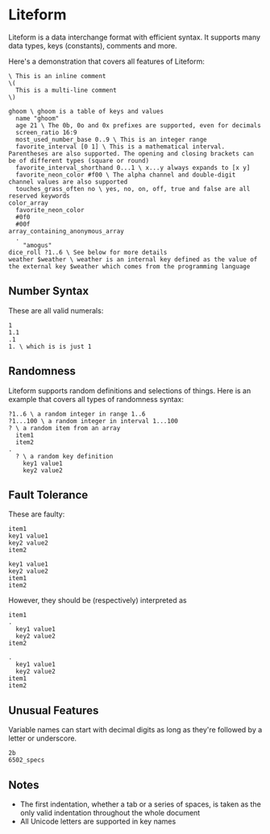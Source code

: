# Liteform

Liteform is a data interchange format with efficient syntax. It supports many data types, keys (constants), comments and more.

Here's a demonstration that covers all features of Liteform:

```lf
\ This is an inline comment
\(
  This is a multi-line comment
\)

ghoom \ ghoom is a table of keys and values
  name "ghoom"
  age 21 \ The 0b, 0o and 0x prefixes are supported, even for decimals
  screen_ratio 16:9
  most_used_number_base 0..9 \ This is an integer range
  favorite_interval [0 1] \ This is a mathematical interval. Parentheses are also supported. The opening and closing brackets can be of different types (square or round)
  favorite_interval_shorthand 0...1 \ x...y always expands to [x y]
  favorite_neon_color #f00 \ The alpha channel and double-digit channel values are also supported
  touches_grass_often no \ yes, no, on, off, true and false are all reserved keywords
color_array
  favorite_neon_color
  #0f0
  #00f
array_containing_anonymous_array
  .
    "amogus"
dice_roll ?1..6 \ See below for more details
weather $weather \ weather is an internal key defined as the value of the external key $weather which comes from the programming language
```

## Number Syntax

These are all valid numerals:

```lf
1
1.1
.1
1. \ which is is just 1
```

## Randomness

Liteform supports random definitions and selections of things. Here is an example that covers all types of randomness syntax:

```lf
?1..6 \ a random integer in range 1..6
?1...100 \ a random integer in interval 1...100
? \ a random item from an array
  item1
  item2
.
  ? \ a random key definition
    key1 value1
    key2 value2
```

## Fault Tolerance

These are faulty:

```lf
item1
key1 value1
key2 value2
item2
```

```lf
key1 value1
key2 value2
item1
item2
```

However, they should be (respectively) interpreted as

```lf
item1
.
  key1 value1
  key2 value2
item2
```

```lf
.
  key1 value1
  key2 value2
item1
item2
```

## Unusual Features

Variable names can start with decimal digits as long as they're followed by a letter or underscore.

```lf
2b
6502_specs
```

## Notes

* The first indentation, whether a tab or a series of spaces, is taken as the only valid indentation throughout the whole document
* All Unicode letters are supported in key names

